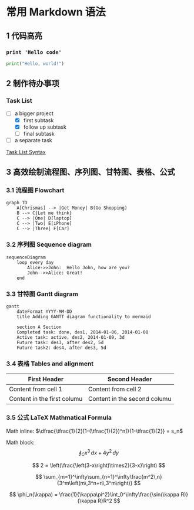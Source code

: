# 常用 Markdown 语法
## 1 代码高亮

### `print 'Hello code' `

```python
print("Hello, world!")
```

## 2 制作待办事项

### Task List

- [ ] a bigger project
    - [x] first subtask
    - [x] follow up subtask
    - [ ] final subtask
- [ ] a separate task

[Task List Syntax](https：//help.github.com/articles/writing-on-github/#task-lists)

## 3 高效绘制流程图、序列图、甘特图、表格、公式

### 3.1 流程图 Flowchart
```mermaid
graph TD
    A[Chrismas] --> |Get Money| B(Go Shopping)
    B --> C{Let me think}
    C --> |One| D[laptop]
    C --> |Two| E[iPhone]
    C --> |Three| F[Car]
```

### 3.2 序列图 Sequence diagram
```mermaid
sequenceDiagram
    loop every day
        Alice->>John:  Hello John, how are you?
        John-->>Alice: Great!
    end
```

### 3.3 甘特图 Gantt diagram
```mermaid
gantt
    dateFormat YYYY-MM-DD
    title Adding GANTT diagram functionality to mermaid

    section A Section
    Completed task: done, des1, 2014-01-06, 2014-01-08
    Active task: active, des2, 2014-01-09, 3d
    Future task: des3, after des2, 5d
    Future task2: des4, after des3, 5d
```

### 3.4 表格 Tables and alignment

| First Header                | Second Header                |
| --------------------------- | ---------------------------- |
| Content from cell 1         | Content from cell 2          |
| Content in the first columu | Content in the second columu |

### 3.5 公式 LaTeX Mathmatical Formula

Math inline: $\dfrac{\tfrac{1}{2}[1-(\tfrac{1}{2})^n]}{1-\tfrac{1}{2}} = s_n$

Math block:
$$
\oint_C x^3\,dx + 4y^2\,dy
$$

$$
2 = \left(\frac{\left(3-x\right)\times2}{3-x}\right)
$$

$$
\sum_{m=1}^\infty\sum_{n=1}^\infty\frac{m^2\,n}{3^m\left(m\,3^n+n\,3^m\right)}
$$

$$
\phi_n(\kappa) = \frac{1}{\kappa\pi^2}\int_0^\infty\frac{\sin(\kappa R)}{\kappa R}R^2
$$
